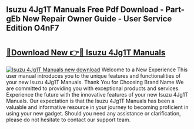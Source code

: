 ## Isuzu 4Jg1T Manuals Free Pdf Download - Part-gEb New Repair Owner Guide - User Service Edition O4nF7

# <h2><a href="http://bc77950.oget.top/?id=Isuzu+4Jg1T+Manuals">🔗Download New 👉🔴 Isuzu 4Jg1T Manuals</a></h2>

[![Isuzu 4Jg1T Manuals new download](https://i.imgur.com/5g1atiW.png)](http://bc77950.oget.top/?id=Isuzu+4Jg1T+Manuals)
Welcome to a New Experience This user manual introduces you to the unique features and functionalities of your new Isuzu 4Jg1T Manuals. Thank You for Choosing Brand Name We are committed to providing you with exceptional products and services. Experience the future with the innovative features of your new Isuzu 4Jg1T Manuals. Our expectation is that the Isuzu 4Jg1T Manuals has been a valuable and informative resource in your journey to becoming proficient in using your new gadget. Should you need any assistance or clarification, please do not hesitate to contact our support team.
